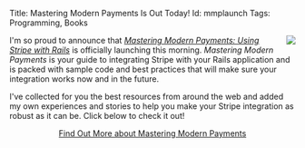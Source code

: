 Title: Mastering Modern Payments Is Out Today!
Id:    mmplaunch
Tags:  Programming, Books

<p>
<img style="float: right; margin-left: 20px;" src="https://d2s7foagexgnc2.cloudfront.net/files/a8dab64c9e6402ee7b16/stripe_rails.png">
I'm so proud to announce that <em><a href="/mastering-modern-payments">Mastering Modern Payments: Using Stripe with Rails</a></em> is officially launching this morning. <em>Mastering Modern Payments</em> is your guide to integrating Stripe with your Rails application and is packed with sample code and best practices that will make sure your integration works now and in the future.
</p>

I've collected for you the best resources from around the web and added my own experiences and stories to help you make your Stripe integration as robust as it can be. Click below to check it out!

<div class="well" style="text-align: center;"><a href="/mastering-modern-payments" class="btn btn-large btn-success">Find Out More about Mastering Modern Payments</a></div>

